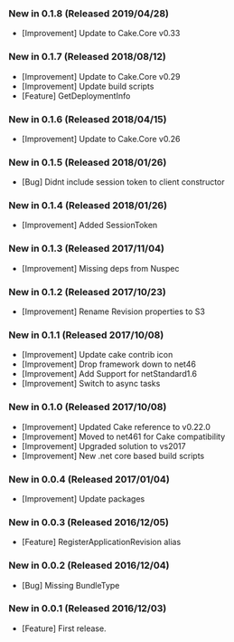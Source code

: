 ### New in 0.1.8 (Released 2019/04/28)
* [Improvement] Update to Cake.Core v0.33

### New in 0.1.7 (Released 2018/08/12)
* [Improvement] Update to Cake.Core v0.29
* [Improvement] Update build scripts
* [Feature] GetDeploymentInfo

### New in 0.1.6 (Released 2018/04/15)
* [Improvement] Update to Cake.Core v0.26

### New in 0.1.5 (Released 2018/01/26)
* [Bug] Didnt include session token to client constructor

### New in 0.1.4 (Released 2018/01/26)
* [Improvement] Added SessionToken

### New in 0.1.3 (Released 2017/11/04)
* [Improvement] Missing deps from Nuspec

### New in 0.1.2 (Released 2017/10/23)
* [Improvement] Rename Revision properties to S3

### New in 0.1.1 (Released 2017/10/08)
* [Improvement] Update cake contrib icon
* [Improvement] Drop framework down to net46
* [Improvement] Add Support for netStandard1.6
* [Improvement] Switch to async tasks

### New in 0.1.0 (Released 2017/10/08)
* [Improvement] Updated Cake reference to v0.22.0
* [Improvement] Moved to net461 for Cake compatibility
* [Improvement] Upgraded solution to vs2017
* [Improvement] New .net core based build scripts

### New in 0.0.4 (Released 2017/01/04)
* [Improvement] Update packages

### New in 0.0.3 (Released 2016/12/05)
* [Feature] RegisterApplicationRevision alias

### New in 0.0.2 (Released 2016/12/04)
* [Bug] Missing BundleType

### New in 0.0.1 (Released 2016/12/03)
* [Feature] First release.